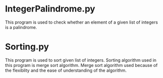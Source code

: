 # IntegerPalindrome.py
This program is used to check whether an element of a given 
list of integers is a palindrome.

# Sorting.py
This program is used to sort given list of integers. Sorting algorithm
used in this program is merge sort algorithm. Merge sort algorithm used
because of the flexiblity and the ease of understanding of the algorithm.
